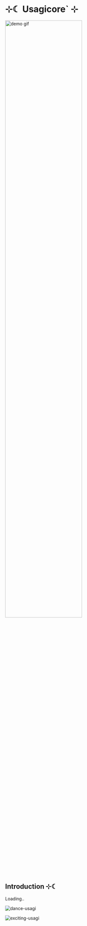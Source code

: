# ⊹☾ Usagicore` ⊹ 
<img src="https://github.com/user-attachments/assets/570d8dad-2d5f-4a83-9114-f65666d6b5de" width="70%" alt="demo gif">

## Introduction ⊹☾ 
Loading..

![dance-usagi](https://github.com/user-attachments/assets/570fd82f-60dd-4bb1-abf6-803f1b550e47)

![exciting-usagi](https://github.com/user-attachments/assets/38f715e0-34b8-4667-8a8d-944499198be1)
